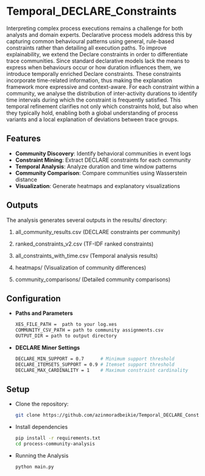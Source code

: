 # Temporal_DECLARE_Constraints

Interpreting complex process executions remains a challenge for both analysts and domain experts. Declarative process models address this by capturing common behavioural patterns using general, rule-based constraints rather than detailing all execution paths. To improve explainability, we extend the Declare constraints in order to differentiate trace communities. Since standard declarative models lack the means to express when behaviours occur or how duration influences them, we introduce temporally enriched Declare constraints. These constraints incorporate time-related information, thus making the explanation framework more expressive and context-aware.
For each constraint within a community, we analyse the distribution of inter-activity durations to identify time intervals during which the constraint is frequently satisfied. This temporal refinement clarifies not only which constraints hold, but also when they typically hold, enabling both a global understanding of process variants and a local explanation of deviations between trace groups.

## Features

- **Community Discovery**: Identify behavioral communities in event logs
- **Constraint Mining**: Extract DECLARE constraints for each community
- **Temporal Analysis**: Analyze duration and time window patterns
- **Community Comparison**: Compare communities using Wasserstein distance
- **Visualization**: Generate heatmaps and explanatory visualizations

## Outputs

The analysis generates several outputs in the results/ directory:

1. all_community_results.csv  (DECLARE constraints per community)

2. ranked_constraints_v2.csv  (TF-IDF ranked constraints)

3. all_constraints_with_time.csv  (Temporal analysis results)

4. heatmaps/  (Visualization of community differences)

5. community_comparisons/  (Detailed community comparisons)

## Configuration
- **Paths and Parameters**
  ```bash
  XES_FILE_PATH =  path to your log.xes
  COMMUNITY_CSV_PATH = path to community assignments.csv
  OUTPUT_DIR = path to output directory
  
- **DECLARE Miner Settings**
  ```bash
  DECLARE_MIN_SUPPORT = 0.7      # Minimum support threshold
  DECLARE_ITEMSETS_SUPPORT = 0.9 # Itemset support threshold
  DECLARE_MAX_CARDINALITY = 1    # Maximum constraint cardinality
  
## Setup

- Clone the repository:
  ```bash
  git clone https://github.com/azinmoradbeikie/Temporal_DECLARE_Constraints.git
- Install dependencies
  ```bash
  pip install -r requirements.txt
  cd process-community-analysis
- Running the Analysis
  ```bash
  python main.py

